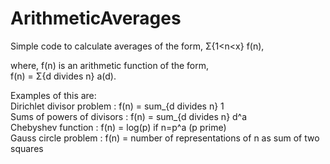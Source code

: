 # ArithmeticAverages

Simple code to calculate averages of the form,
&Sigma;{1<n<x} f(n),   

where, f(n) is an arithmetic function of the form,  
f(n) = &Sigma;{d divides n} a(d).  

Examples of this are:\
Dirichlet divisor problem  : f(n) = sum_{d divides n} 1\
Sums of powers of divisors : f(n) = sum_{d divides n} d^a\
Chebyshev function         : f(n) = log(p) if n=p^a (p prime)\
Gauss circle problem       : f(n) = number of representations of n as sum of two squares

